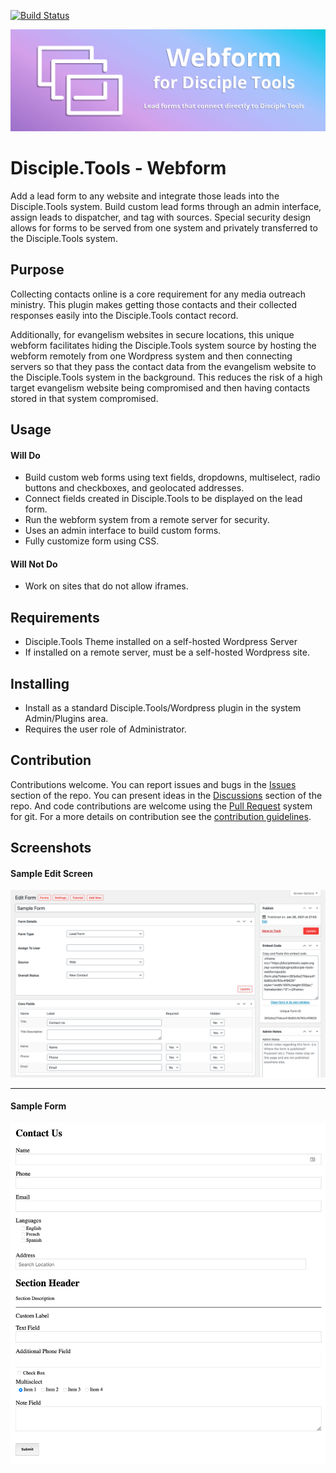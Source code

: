 [![Build Status](https://travis-ci.com/DiscipleTools/disciple-tools-webform.svg?branch=master)](https://travis-ci.com/DiscipleTools/disciple-tools-webform)

![Plugin Banner](https://raw.githubusercontent.com/DiscipleTools/disciple-tools-webform/master/documentation/webform-banner.png)
# Disciple.Tools - Webform

Add a lead form to any website and integrate those leads into the Disciple.Tools system. Build
custom lead forms through an admin interface, assign leads to dispatcher, and tag with sources.
Special security design allows for forms to be served from one system and privately transferred
to the Disciple.Tools system.

## Purpose

Collecting contacts online is a core requirement for any media outreach ministry. This plugin makes getting those
contacts and their collected responses easily into the Disciple.Tools contact record.

Additionally, for evangelism websites in secure locations, this unique webform facilitates hiding the Disciple.Tools
system source by hosting the webform remotely from one Wordpress system and then connecting servers so that they
pass the contact data from the evangelism website to the Disciple.Tools system in the background. This reduces the
risk of a high target evangelism website being compromised and then having  contacts stored in that system compromised.

## Usage

#### Will Do

- Build custom web forms using text fields, dropdowns, multiselect, radio buttons and checkboxes, and geolocated addresses.
- Connect fields created in Disciple.Tools to be displayed on the lead form.
- Run the webform system from a remote server for security.
- Uses an admin interface to build custom forms.
- Fully customize form using CSS.

#### Will Not Do

- Work on sites that do not allow iframes.

## Requirements

- Disciple.Tools Theme installed on a self-hosted Wordpress Server
- If installed on a remote server, must be a self-hosted Wordpress site.

## Installing

- Install as a standard Disciple.Tools/Wordpress plugin in the system Admin/Plugins area.
- Requires the user role of Administrator.

## Contribution

Contributions welcome. You can report issues and bugs in the
[Issues](https://github.com/DiscipleTools/disciple-tools-webform/issues) section of the repo. You can present ideas
in the [Discussions](https://github.com/DiscipleTools/disciple-tools-webform/discussions) section of the repo. And
code contributions are welcome using the [Pull Request](https://github.com/DiscipleTools/disciple-tools-webform/pulls)
system for git. For a more details on contribution see the
[contribution guidelines](https://github.com/DiscipleTools/disciple-tools-webform/blob/master/CONTRIBUTING.md).


## Screenshots

#### Sample Edit Screen
![screenshot form](https://raw.githubusercontent.com/DiscipleTools/disciple-tools-webform/master/documentation/form-builder-screen.png)

---
#### Sample Form
![screenshot form](https://raw.githubusercontent.com/DiscipleTools/disciple-tools-webform/master/documentation/form-with-fields.png)

